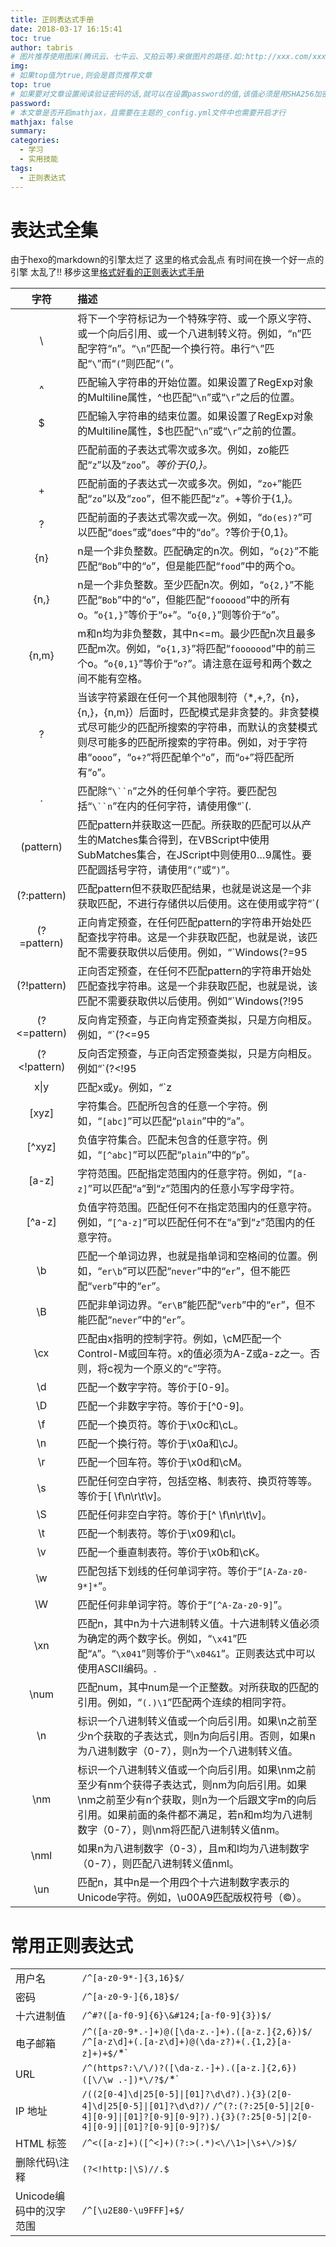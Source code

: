```yaml
---
title: 正则表达式手册
date: 2018-03-17 16:15:41
toc: true
author: tabris
# 图片推荐使用图床(腾讯云、七牛云、又拍云等)来做图片的路径.如:http://xxx.com/xxx.jpg
img:
# 如果top值为true,则会是首页推荐文章
top: true
# 如果要对文章设置阅读验证密码的话,就可以在设置password的值,该值必须是用SHA256加密后的密码,防止被他人识破
password:
# 本文章是否开启mathjax，且需要在主题的_config.yml文件中也需要开启才行
mathjax: false
summary:
categories:
  - 学习
  - 实用技能
tags:
  - 正则表达式
---
```


# 表达式全集

由于hexo的markdown的引擎太烂了  这里的格式会乱点
有时间在换一个好一点的引擎   太乱了!!
移步这里[格式好看的正则表达式手册](http://tool.oschina.net/uploads/apidocs/jquery/regexp.html)

<!-- more -->

|     字符     | 描述                                                         |
| :----------: | :----------------------------------------------------------- |
|      \       | 将下一个字符标记为一个特殊字符、或一个原义字符、或一个向后引用、或一个八进制转义符。例如，“`n`”匹配字符“`n`”。“`\n`”匹配一个换行符。串行“`\`”匹配“`\`”而“`(`”则匹配“`(`”。 |
|      ^       | 匹配输入字符串的开始位置。如果设置了RegExp对象的Multiline属性，^也匹配“`\n`”或“`\r`”之后的位置。 |
|      $       | 匹配输入字符串的结束位置。如果设置了RegExp对象的Multiline属性，$也匹配“`\n`”或“`\r`”之前的位置。 |
|              | 匹配前面的子表达式零次或多次。例如，zo能匹配“`z`”以及“`zoo`”。*等价于{0,}。* |
|      +       | 匹配前面的子表达式一次或多次。例如，“`zo+`”能匹配“`zo`”以及“`zoo`”，但不能匹配“`z`”。+等价于{1,}。 |
|      ?       | 匹配前面的子表达式零次或一次。例如，“`do(es)?`”可以匹配“`does`”或“`does`”中的“`do`”。?等价于{0,1}。 |
|     {n}      | n是一个非负整数。匹配确定的n次。例如，“`o{2}`”不能匹配“`Bob`”中的“`o`”，但是能匹配“`food`”中的两个o。 |
|     {n,}     | n是一个非负整数。至少匹配n次。例如，“`o{2,}`”不能匹配“`Bob`”中的“`o`”，但能匹配“`foooood`”中的所有o。“`o{1,}`”等价于“`o+`”。“`o{0,}`”则等价于“`o`”。 |
|    {n,m}     | m和n均为非负整数，其中n<=m。最少匹配n次且最多匹配m次。例如，“`o{1,3}`”将匹配“`fooooood`”中的前三个o。“`o{0,1}`”等价于“`o?`”。请注意在逗号和两个数之间不能有空格。 |
|      ?       | 当该字符紧跟在任何一个其他限制符（*,+,?，{n}，{n,}，{n,m}）后面时，匹配模式是非贪婪的。非贪婪模式尽可能少的匹配所搜索的字符串，而默认的贪婪模式则尽可能多的匹配所搜索的字符串。例如，对于字符串“`oooo`”，“`o+?`”将匹配单个“`o`”，而“`o+`”将匹配所有“`o`”。 |
|      .       | 匹配除“`\``n`”之外的任何单个字符。要匹配包括“`\``n`”在内的任何字符，请使用像“`(.|\n)`”的模式。 |
|  (pattern)   | 匹配pattern并获取这一匹配。所获取的匹配可以从产生的Matches集合得到，在VBScript中使用SubMatches集合，在JScript中则使用$0…$9属性。要匹配圆括号字符，请使用“`(`”或“`)`”。 |
| (?:pattern)  | 匹配pattern但不获取匹配结果，也就是说这是一个非获取匹配，不进行存储供以后使用。这在使用或字符“`(|)`”来组合一个模式的各个部分是很有用。例如“`industr(?:y|ies)`”就是一个比“`industry|industries`”更简略的表达式。 |
| (?=pattern)  | 正向肯定预查，在任何匹配pattern的字符串开始处匹配查找字符串。这是一个非获取匹配，也就是说，该匹配不需要获取供以后使用。例如，“`Windows(?=95|98|NT|2000)`”能匹配“`Windows2000`”中的“`Windows`”，但不能匹配“`Windows3.1`”中的“`Windows`”。预查不消耗字符，也就是说，在一个匹配发生后，在最后一次匹配之后立即开始下一次匹配的搜索，而不是从包含预查的字符之后开始。 |
| (?!pattern)  | 正向否定预查，在任何不匹配pattern的字符串开始处匹配查找字符串。这是一个非获取匹配，也就是说，该匹配不需要获取供以后使用。例如“`Windows(?!95|98|NT|2000)`”能匹配“`Windows3.1`”中的“`Windows`”，但不能匹配“`Windows2000`”中的“`Windows`”。预查不消耗字符，也就是说，在一个匹配发生后，在最后一次匹配之后立即开始下一次匹配的搜索，而不是从包含预查的字符之后开始 |
| (?<=pattern) | 反向肯定预查，与正向肯定预查类拟，只是方向相反。例如，“`(?<=95|98|NT|2000)Windows`”能匹配“`2000Windows`”中的“`Windows`”，但不能匹配“`3.1Windows`”中的“`Windows`”。 |
| (?<!pattern) | 反向否定预查，与正向否定预查类拟，只是方向相反。例如“`(?<!95|98|NT|2000)Windows`”能匹配“`3.1Windows`”中的“`Windows`”，但不能匹配“`2000Windows`”中的“`Windows`”。 |
|     x\|y     | 匹配x或y。例如，“`z|food`”能匹配“`z`”或“`food`”。“`(z|f)ood`”则匹配“`zood`”或“`food`”。 |
|    [xyz]     | 字符集合。匹配所包含的任意一个字符。例如，“`[abc]`”可以匹配“`plain`”中的“`a`”。 |
|    [^xyz]    | 负值字符集合。匹配未包含的任意字符。例如，“`[^abc]`”可以匹配“`plain`”中的“`p`”。 |
|    [a-z]     | 字符范围。匹配指定范围内的任意字符。例如，“`[a-z]`”可以匹配“`a`”到“`z`”范围内的任意小写字母字符。 |
|    [^a-z]    | 负值字符范围。匹配任何不在指定范围内的任意字符。例如，“`[^a-z]`”可以匹配任何不在“`a`”到“`z`”范围内的任意字符。 |
|      \b      | 匹配一个单词边界，也就是指单词和空格间的位置。例如，“`er\b`”可以匹配“`never`”中的“`er`”，但不能匹配“`verb`”中的“`er`”。 |
|      \B      | 匹配非单词边界。“`er\B`”能匹配“`verb`”中的“`er`”，但不能匹配“`never`”中的“`er`”。 |
|     \cx      | 匹配由x指明的控制字符。例如，\cM匹配一个Control-M或回车符。x的值必须为A-Z或a-z之一。否则，将c视为一个原义的“`c`”字符。 |
|      \d      | 匹配一个数字字符。等价于[0-9]。                              |
|      \D      | 匹配一个非数字字符。等价于[^0-9]。                           |
|      \f      | 匹配一个换页符。等价于\x0c和\cL。                            |
|      \n      | 匹配一个换行符。等价于\x0a和\cJ。                            |
|      \r      | 匹配一个回车符。等价于\x0d和\cM。                            |
|      \s      | 匹配任何空白字符，包括空格、制表符、换页符等等。等价于[ \f\n\r\t\v]。 |
|      \S      | 匹配任何非空白字符。等价于[^ \f\n\r\t\v]。                   |
|      \t      | 匹配一个制表符。等价于\x09和\cI。                            |
|      \v      | 匹配一个垂直制表符。等价于\x0b和\cK。                        |
|      \w      | 匹配包括下划线的任何单词字符。等价于“`[A-Za-z0-9*]*`”。      |
|      \W      | 匹配任何非单词字符。等价于“`[^A-Za-z0-9]`”。                 |
|     \xn      | 匹配n，其中n为十六进制转义值。十六进制转义值必须为确定的两个数字长。例如，“`\x41`”匹配“`A`”。“`\x041`”则等价于“`\x04&1`”。正则表达式中可以使用ASCII编码。. |
|     \num     | 匹配num，其中num是一个正整数。对所获取的匹配的引用。例如，“`(.)\1`”匹配两个连续的相同字符。 |
|      \n      | 标识一个八进制转义值或一个向后引用。如果\n之前至少n个获取的子表达式，则n为向后引用。否则，如果n为八进制数字（0-7），则n为一个八进制转义值。 |
|     \nm      | 标识一个八进制转义值或一个向后引用。如果\nm之前至少有nm个获得子表达式，则nm为向后引用。如果\nm之前至少有n个获取，则n为一个后跟文字m的向后引用。如果前面的条件都不满足，若n和m均为八进制数字（0-7），则\nm将匹配八进制转义值nm。 |
|     \nml     | 如果n为八进制数字（0-3），且m和l均为八进制数字（0-7），则匹配八进制转义值nml。 |
|     \un      | 匹配n，其中n是一个用四个十六进制数字表示的Unicode字符。例如，\u00A9匹配版权符号（©）。 |

# 常用正则表达式

|||
|-|-|
|         用户名          | `/^[a-z0-9*-]{3,16}$/`                                        |
|          密码           | `/^[a-z0-9-]{6,18}$/`                                          |
|       十六进制值        | `/^#?([a-f0-9]{6}\&#124;[a-f0-9]{3})$/`                            |
|        电子邮箱         | `/^([a-z0-9*.-]+)@([\da-z.-]+).([a-z.]{2,6})$/` `/^[a-z\d]+(.[a-z\d]+)@(\da-z?)+(.{1,2}[a-z]+)+$/`*` |
|           URL           | `/^(https?:\/\/)?([\da-z.-]+).([a-z.]{2,6})([\/\w .-])*\/?$/`*` |
|         IP 地址         | `/((2[0-4]\d\|25[0-5]\|[01]?\d\d?).){3}(2[0-4]\d\|25[0-5]\|[01]?\d\d?)/` `/^(?:(?:25[0-5]\|2[0-4][0-9]\|[01]?[0-9][0-9]?).){3}(?:25[0-5]\|2[0-4][0-9]\|[01]?[0-9][0-9]?)$/` |
|        HTML 标签        | `/^<([a-z]+)([^<]+)(?:>(.*)<\/\1>\|\s+\/>)$/`                 |
|      删除代码\注释      | `(?<!http:\|\S)//.$`                                           |
| Unicode编码中的汉字范围 | `/^[\u2E80-\u9FFF]+$/`                                         |
